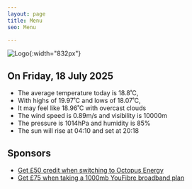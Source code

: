 ```yaml
---
layout: page
title: Menu
seo: Menu

---
```


![Logo](/images/logo.jpg){:width="832px"}

<!-- weather_marker starts -->
## On Friday, 18 July 2025

- The average temperature today is 18.8˚C,
- With highs of 19.97˚C and lows of 18.07˚C,
- It may feel like 18.96˚C with overcast clouds
- The wind speed is 0.89m/s and visibility is 10000m
- The pressure is 1014hPa and humidity is 85%
- The sun will rise at 04:10 and set at 20:18

<!-- weather_marker ends -->

## Sponsors

- [Get £50 credit when switching to Octopus Energy](https://bit.ly/3oD1nnS)
- [Get £75 when taking a 1000mb YouFibre broadband plan](https://aklam.io/91zWhU?)
